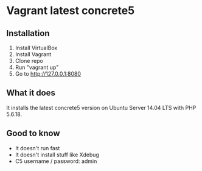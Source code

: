 # Vagrant latest concrete5

## Installation
1. Install VirtualBox
2. Install Vagrant
3. Clone repo
4. Run "vagrant up"
5. Go to http://127.0.0.1:8080


## What it does
It installs the latest concrete5 version on Ubuntu Server 14.04 LTS with PHP 5.6.18. 


## Good to know
+ It doesn't run fast
+ It doesn't install stuff like Xdebug
+ C5 username / password: admin